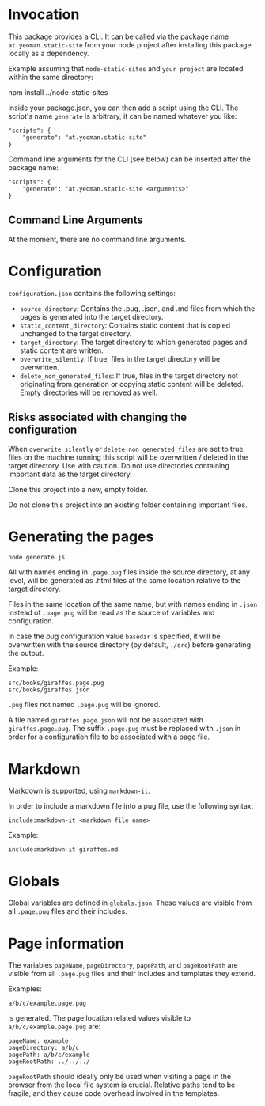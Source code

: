 # Invocation

This package provides a CLI. It can be called via the package name ```at.yeoman.static-site```
from your node project after installing this package locally as a dependency.

Example assuming that ```node-static-sites``` and ```your project``` are located within the same directory:

npm install ../node-static-sites

Inside your package.json, you can then add a script using the CLI. The script's name ```generate``` is arbitrary,
it can be named whatever you like:

    "scripts": {
        "generate": "at.yeoman.static-site"
    }

Command line arguments for the CLI (see below) can be inserted after the package name:

    "scripts": {
        "generate": "at.yeoman.static-site <arguments>"
    }

## Command Line Arguments

At the moment, there are no command line arguments.

# Configuration

`configuration.json` contains the following settings:

- `source_directory`: Contains the .pug, .json, and .md files from which the pages is generated into the target directory.
- `static_content_directory`: Contains static content that is copied unchanged to the target directory.
- `target_directory`: The target directory to which generated pages and static content are written.
- `overwrite_silently`: If true, files in the target directory will be overwritten.
- `delete_non_generated_files`: If true, files in the target directory not originating from generation or copying static content will be deleted. Empty directories will be removed as well.

## Risks associated with changing the configuration

When `overwrite_silently` or `delete_non_generated_files` are set to true, files on the machine running
this script will be overwritten / deleted in the target directory. Use with caution. Do not use directories containing
important data as the target directory.

Clone this project into a new, empty folder.

Do not clone this project into an existing folder containing important files.

# Generating the pages

    node generate.js

All with names ending in `.page.pug` files inside the source directory, at any level, will be generated as .html files at the same location relative to the target directory.

Files in the same location of the same name, but with names ending in `.json` instead of `.page.pug` will be read as the source of variables and configuration.

In case the pug configuration value `basedir` is specified, it will be overwritten with the source directory (by default, `./src`) before generating the output.

Example:

    src/books/giraffes.page.pug
    src/books/giraffes.json

`.pug` files not named `.page.pug` will be ignored.

A file named `giraffes.page.json` will not be associated with `giraffes.page.pug`. The suffix `.page.pug` must be replaced with `.json` in order for a configuration file to be associated with a page file.

# Markdown

Markdown is supported, using `markdown-it`.

In order to include a markdown file into a pug file, use the following syntax:

    include:markdown-it <markdown file name>

Example:

    include:markdown-it giraffes.md

# Globals

Global variables are defined in `globals.json`. These values are visible from all `.page.pug` files and their includes.

# Page information

The variables `pageName`, `pageDirectory`, `pagePath`, and `pageRootPath` are visible from all `.page.pug` files and their includes and templates they extend.

Examples:

    a/b/c/example.page.pug

is generated. The page location related values visible to `a/b/c/example.page.pug` are:

    pageName: example
    pageDirectory: a/b/c
    pagePath: a/b/c/example
    pageRootPath: ../../../

`pageRootPath` should ideally only be used when visiting a page in the browser from the local file system is crucial. Relative paths tend to be fragile, and they cause code overhead involved in the templates.
